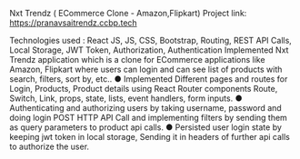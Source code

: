 Nxt Trendz ( ECommerce Clone - Amazon,Flipkart)
Project link: https://pranavsaitrendz.ccbp.tech


Technologies used : React JS, JS, CSS, Bootstrap, Routing, REST API Calls, Local
Storage, JWT Token, Authorization, Authentication
Implemented Nxt Trendz application which is a clone for ECommerce applications
like Amazon, Flipkart where users can login and can see list of products with
search, filters, sort by, etc..
● Implemented Different pages and routes for Login, Products, Product
details using React Router components Route, Switch, Link, props, state,
lists, event handlers, form inputs.
● Authenticating and authorizing users by taking username, password and
doing login POST HTTP API Call and implementing filters by sending
them as query parameters to product api calls.
● Persisted user login state by keeping jwt token in local storage, Sending
it in headers of further api calls to authorize the user.
